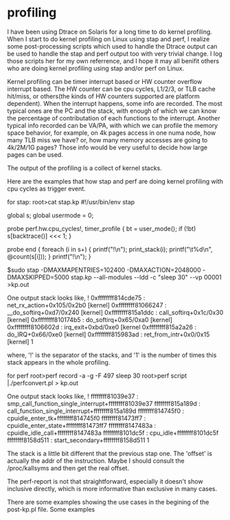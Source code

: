 # profiling

I have been using Dtrace on Solaris for a long time to do kernel profiling. When I start to do kernel profiling on Linux using
stap and perf, I realize some post-processing scripts which used to handle the Dtrace output can be used to handle the stap and
perf output too with very trivial change. I log those scripts her for my own referrence, and I hope it may all benifit others
who are doing kernel profiling using stap and/or perf on Linux.

Kernel profiling can be timer interrupt based or HW counter overflow interrupt based. The HW counter can be cpu cycles, L1/2/3,
or TLB cache hit/miss, or others(the kinds of HW counters supported are platform dependent). When the interrupt happens, some info
are recorded. The most typical ones are the PC and the stack, with enough of which we can know the percentage of contributation of each
functions to the interrupt. Another typical info recorded can be VA/PA, with which we can profile the memory space behavior, for
example, on 4k pages access in one numa node, how many TLB miss we have? or, how many memory accesses are going to 4k/2M/1G pages?
Those info would be very useful to decide how large pages can be used.

The output of the profiling is a collect of kernel stacks.

Here are the examples that how stap and perf are doing kernel profiling with cpu cycles as trigger event.

for stap:
root>cat stap.kp
#!/usr/bin/env stap 

global s;
global usermode = 0;

probe perf.hw.cpu_cycles!, timer_profile {
	bt = user_mode();
	if (!bt)
		s[backtrace()] <<< 1;
}

probe end {
	foreach (i in s+) {
		printf("!\n");
		print_stack(i);
		printf("\t%d\n", @count(s[i]));
	}
	printf("!\n");
}

$sudo stap -DMAXMAPENTRIES=102400 -DMAXACTION=2048000 -DMAXSKIPPED=5000 stap.kp --all-modules --ldd -c "sleep 30" --vp 00001 >kp.out

One output stack looks like,
   ! 
 0xffffffff814cde75 : net_rx_action+0x105/0x2b0 [kernel]
 0xffffffff81066247 : __do_softirq+0xd7/0x240 [kernel]
 0xffffffff815a1ddc : call_softirq+0x1c/0x30 [kernel]
 0xffffffff810174b5 : do_softirq+0x65/0xa0 [kernel]
 0xffffffff8106602d : irq_exit+0xbd/0xe0 [kernel
 0xffffffff815a2a26 : do_IRQ+0x66/0xe0 [kernel]
 0xffffffff815983ad : ret_from_intr+0x0/0x15 [kernel]
        1

where,
'!' is the separator of the stacks, and '1' is the number of times this stack appears in the whole profiling.

for perf
root>perf record -a -g -F 497 sleep 30
root>perf script |./perfconvert.pl > kp.out

One output stack looks like,
 !
ffffffff81039e37 : smp_call_function_single_interrupt+ffffffff81039e37
ffffffff815a189d : call_function_single_interrupt+ffffffff815a189d
ffffffff814745f0 : cpuidle_enter_tk+ffffffff814745f0
ffffffff81473ff7 : cpuidle_enter_state+ffffffff81473ff7
ffffffff8147483a : cpuidle_idle_call+ffffffff8147483a
ffffffff8101dc5f : cpu_idle+ffffffff8101dc5f
ffffffff8158d511 : start_secondary+ffffffff8158d511
  1

The stack is a little bit different that the previous stap one. The 'offset'  is actually the addr of the instruction. Maybe I
should consult the /proc/kallsyms and then get the real offset.

The perf-report is not that straightforward, especially it doesn't show inclusive directly, which is more informative than
exclusive in many cases.

There are some examples showing the use cases in the begining of the post-kp.pl file.
Some examples 
